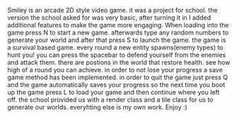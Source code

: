 Smiley is an arcade 2D style video game. it was a project for school. the version the school asked for was very basic, after turning it in I added additional features to make the game more engaging.
When loading into the game press N to start a new game. afterwards type any random numbers to generate your world and after that press S to launch the game. 
the game is a survival based game. every round a new entity spawns(enemy types) to hunt you! you can press the spacebar to defend yourself from the enemies and attack them. there are postions in the world
that restore health. see how high of a round you can achieve. in order to not lose your progress a save game method has been implemented. in order to quit the game just press Q and the game automatically saves 
your progress so the next time you boot up the game press L to load your game and then continue where you left off.
the school provided us with a render class and a tile class for us to generate our worlds. everyhting else is my own work. Enjoy :)
